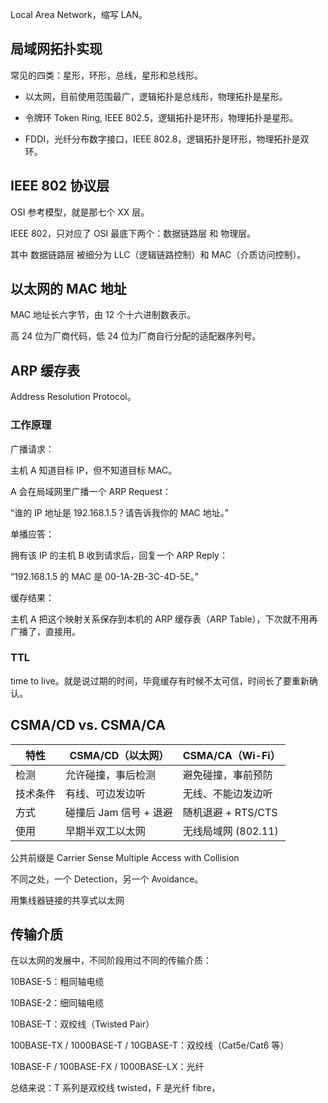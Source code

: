 Local Area Network，缩写 LAN。


## 局域网拓扑实现

常见的四类：星形，环形，总线，星形和总线形。

- 以太网，目前使用范围最广，逻辑拓扑是总线形，物理拓扑是星形。

- 令牌环 Token Ring, IEEE 802.5，逻辑拓扑是环形，物理拓扑是星形。

- FDDI，光纤分布数字接口，IEEE 802.8，逻辑拓扑是环形，物理拓扑是双环。

## IEEE 802 协议层

OSI 参考模型，就是那七个 XX 层。

IEEE 802，只对应了 OSI 最底下两个：数据链路层 和 物理层。

其中 数据链路层 被细分为 LLC（逻辑链路控制）和 MAC（介质访问控制）。

## 以太网的 MAC 地址

MAC 地址长六字节，由 12 个十六进制数表示。

高 24 位为厂商代码，低 24 位为厂商自行分配的适配器序列号。

## ARP 缓存表

Address Resolution Protocol。

### 工作原理

广播请求：

主机 A 知道目标 IP，但不知道目标 MAC。

A 会在局域网里广播一个 ARP Request：

“谁的 IP 地址是 192.168.1.5？请告诉我你的 MAC 地址。”

单播应答：

拥有该 IP 的主机 B 收到请求后，回复一个 ARP Reply：

“192.168.1.5 的 MAC 是 00-1A-2B-3C-4D-5E。”

缓存结果：

主机 A 把这个映射关系保存到本机的 ARP 缓存表（ARP Table），下次就不用再广播了，直接用。

### TTL

time to live。就是说过期的时间，毕竟缓存有时候不太可信，时间长了要重新确认。

## CSMA/CD vs. CSMA/CA

| 特性   | CSMA/CD（以太网）    | CSMA/CA（Wi-Fi） |
| ---- | --------------- | -------------- |
| 检测   | 允许碰撞，事后检测       | 避免碰撞，事前预防      |
| 技术条件 | 有线、可边发边听        | 无线、不能边发边听      |
| 方式   | 碰撞后 Jam 信号 + 退避 | 随机退避 + RTS/CTS |
| 使用   | 早期半双工以太网        | 无线局域网 (802.11) |

公共前缀是 Carrier Sense Multiple Access with Collision 

不同之处，一个 Detection，另一个 Avoidance。

用集线器链接的共享式以太网

## 传输介质

在以太网的发展中，不同阶段用过不同的传输介质：

10BASE-5：粗同轴电缆

10BASE-2：细同轴电缆

10BASE-T：双绞线（Twisted Pair）

100BASE-TX / 1000BASE-T / 10GBASE-T：双绞线（Cat5e/Cat6 等）

10BASE-F / 100BASE-FX / 1000BASE-LX：光纤

总结来说：T 系列是双绞线 twisted，F 是光纤 fibre，

